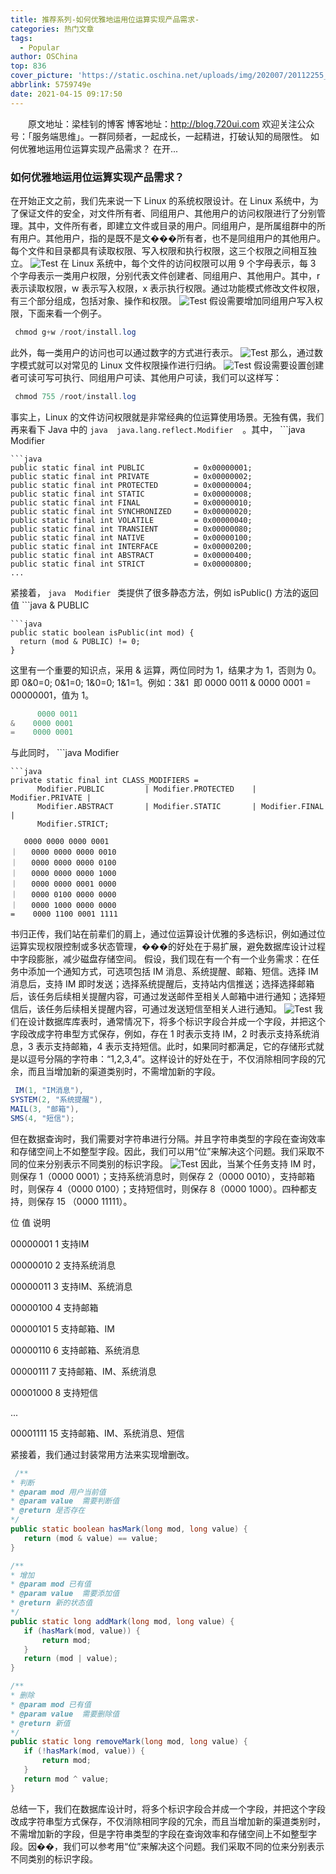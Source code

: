 ```yaml
---
title: 推荐系列-如何优雅地运用位运算实现产品需求-
categories: 热门文章
tags:
  - Popular
author: OSChina
top: 836
cover_picture: 'https://static.oschina.net/uploads/img/202007/20112255_ddQd.jpg'
abbrlink: 5759749e
date: 2021-04-15 09:17:50
---
```


&emsp;&emsp;原文地址：梁桂钊的博客 博客地址：http://blog.720ui.com 欢迎关注公众号：「服务端思维」。一群同频者，一起成长，一起精进，打破认知的局限性。 如何优雅地运用位运算实现产品需求？ 在开...
<!-- more -->

                                                                                                                                                                                         
### 如何优雅地运用位运算实现产品需求？ 
在开始正文之前，我们先来说一下 Linux 的系统权限设计。在 Linux 系统中，为了保证文件的安全，对文件所有者、同组用户、其他用户的访问权限进行了分别管理。其中，文件所有者，即建立文件或目录的用户。同组用户，是所属组群中的所有用户。其他用户，指的是既不是文���所有者，也不是同组用户的其他用户。每个文件和目录都具有读取权限、写入权限和执行权限，这三个权限之间相互独立。 
![Test](https://oscimg.oschina.net/oscnet/up-76b8ae6a5fdcec6a35e317e691e07df8fd7.png  '如何优雅地运用位运算实现产品需求-') 
在 Linux 系统中，每个文件的访问权限可以用 9 个字母表示，每 3 个字母表示一类用户权限，分别代表文件创建者、同组用户、其他用户。其中，r 表示读取权限，w 表示写入权限，x 表示执行权限。通过功能模式修改文件权限，有三个部分组成，包括对象、操作和权限。 
![Test](https://oscimg.oschina.net/oscnet/up-76b8ae6a5fdcec6a35e317e691e07df8fd7.png  '如何优雅地运用位运算实现产品需求-') 
假设需要增加同组用户写入权限，下面来看一个例子。 
 ```java 
  chmod g+w /root/install.log

  ```  
此外，每一类用户的访问也可以通过数字的方式进行表示。 
![Test](https://oscimg.oschina.net/oscnet/up-76b8ae6a5fdcec6a35e317e691e07df8fd7.png  '如何优雅地运用位运算实现产品需求-') 
那么，通过数字模式就可以对常见的 Linux 文件权限操作进行归纳。 
![Test](https://oscimg.oschina.net/oscnet/up-76b8ae6a5fdcec6a35e317e691e07df8fd7.png  '如何优雅地运用位运算实现产品需求-') 
假设需要设置创建者可读可写可执行、同组用户可读、其他用户可读，我们可以这样写： 
 ```java 
  chmod 755 /root/install.log

  ```  
事实上，Linux 的文件访问权限就是非常经典的位运算使用场景。无独有偶，我们再来看下 Java 中的  ```java 
  java.lang.reflect.Modifier
  ```  。其中，  ```java 
  Modifier
  ```  类采用 16 进制定义了静态常量。  
 ```java 
  public static final int PUBLIC           = 0x00000001;
public static final int PRIVATE          = 0x00000002;
public static final int PROTECTED        = 0x00000004;
public static final int STATIC           = 0x00000008;
public static final int FINAL            = 0x00000010;
public static final int SYNCHRONIZED     = 0x00000020;
public static final int VOLATILE         = 0x00000040;
public static final int TRANSIENT        = 0x00000080;
public static final int NATIVE           = 0x00000100;
public static final int INTERFACE        = 0x00000200;
public static final int ABSTRACT         = 0x00000400;
public static final int STRICT           = 0x00000800;
...

  ```  
紧接着， ```java 
  Modifier
  ```  类提供了很多静态方法，例如 isPublic() 方法的返回值  ```java 
  & PUBLIC
  ```  对应的 16 进制值，如果非 0，则说明含有 public 修饰符。 
 ```java 
  public static boolean isPublic(int mod) {
    return (mod & PUBLIC) != 0;
}

  ```  
这里有一个重要的知识点，采用 & 运算，两位同时为 1，结果才为 1，否则为 0。即 0&0=0; 0&1=0; 1&0=0; 1&1=1。例如：3&1  即 0000 0011 & 0000 0001 = 00000001，值为 1。 
 ```java 
       0000 0011
&    0000 0001 
=    0000 0001  

  ```  
与此同时， ```java 
  Modifier
  ```  类还采用 | 运算，确保参加运算的两个对象只要有一个为 1，其值为 1。即 0|0=0； 0|1=1； 1|0=1；1|1=1。例如 Modifier.PUBLIC | Modifier.PROTECTED  | Modifier.PRIVATE | Modifier.ABSTRACT       | Modifier.STATIC | Modifier.FINAL | Modifier.STRICT 的结果是 3103，即 110000011111。 
 ```java 
  private static final int CLASS_MODIFIERS =
        Modifier.PUBLIC         | Modifier.PROTECTED    | Modifier.PRIVATE |
        Modifier.ABSTRACT       | Modifier.STATIC       | Modifier.FINAL   |
        Modifier.STRICT;

     0000 0000 0000 0001
｜   0000 0000 0000 0010 
｜   0000 0000 0000 0100 
｜   0000 0000 0000 1000 
｜   0000 0000 0001 0000 
｜   0000 0100 0000 0000
｜   0000 1000 0000 0000
=    0000 1100 0001 1111

  ```  
书归正传，我们站在前辈们的肩上，通过位运算设计优雅的多选标识，例如通过位运算实现权限控制或多状态管理，���的好处在于易扩展，避免数据库设计过程中字段膨胀，减少磁盘存储空间。 
假设，我们现在有一个有一个业务需求：在任务中添加一个通知方式，可选项包括 IM 消息、系统提醒、邮箱、短信。选择 IM 消息后，支持 IM 即时发送；选择系统提醒后，支持站内信推送；选择选择邮箱后，该任务后续相关提醒内容，可通过发送邮件至相关人邮箱中进行通知；选择短信后，该任务后续相关提醒内容，可通过发送短信至相关人进行通知。 
![Test](https://oscimg.oschina.net/oscnet/up-76b8ae6a5fdcec6a35e317e691e07df8fd7.png  '如何优雅地运用位运算实现产品需求-') 
我们在设计数据库库表时，通常情况下，将多个标识字段合并成一个字段，并把这个字段改成字符串型方式保存，例如，存在 1 时表示支持 IM，2 时表示支持系统消息，3 表示支持邮箱，4 表示支持短信。此时，如果同时都满足，它的存储形式就是以逗号分隔的字符串：“1,2,3,4”。这样设计的好处在于，不仅消除相同字段的冗余，而且当增加新的渠道类别时，不需增加新的字段。 
 ```java 
  IM(1, "IM消息"),
SYSTEM(2, "系统提醒"),
MAIL(3, "邮箱"),
SMS(4, "短信");

  ```  
但在数据查询时，我们需要对字符串进行分隔。并且字符串类型的字段在查询效率和存储空间上不如整型字段。因此，我们可以用“位”来解决这个问题。我们采取不同的位来分别表示不同类别的标识字段。 
![Test](https://oscimg.oschina.net/oscnet/up-76b8ae6a5fdcec6a35e317e691e07df8fd7.png  '如何优雅地运用位运算实现产品需求-') 
因此，当某个任务支持 IM 时，则保存 1（0000 0001）；支持系统消息时，则保存 2（0000 0010），支持邮箱时，则保存 4（0000 0100）；支持短信时，则保存 8（0000 1000）。四种都支持，则保存 15 （0000 11111）。 
 
  
   
   位 
   值 
   说明 
   
  
  
   
   00000001 
   1 
   支持IM 
   
   
   00000010 
   2 
   支持系统消息 
   
   
   00000011 
   3 
   支持IM、系统消息 
   
   
   00000100 
   4 
   支持邮箱 
   
   
   00000101 
   5 
   支持邮箱、IM 
   
   
   00000110 
   6 
   支持邮箱、系统消息 
   
   
   00000111 
   7 
   支持邮箱、IM、系统消息 
   
   
   00001000 
   8 
   支持短信 
   
   
   ... 
    
    
   
   
   00001111 
   15 
   支持邮箱、IM、系统消息、短信 
   
  
 
紧接着，我们通过封装常用方法来实现增删改。 
 ```java 
  /**
 * 判断
 * @param mod 用户当前值
 * @param value  需要判断值
 * @return 是否存在
 */
public static boolean hasMark(long mod, long value) {
    return (mod & value) == value;
}

/**
 * 增加
 * @param mod 已有值
 * @param value  需要添加值
 * @return 新的状态值
 */
public static long addMark(long mod, long value) {
    if (hasMark(mod, value)) {
        return mod;
    }
    return (mod | value);
}

/**
 * 删除
 * @param mod 已有值
 * @param value  需要删除值
 * @return 新值
 */
public static long removeMark(long mod, long value) {
    if (!hasMark(mod, value)) {
        return mod;
    }
    return mod ^ value;
}

  ```  
总结一下，我们在数据库设计时，将多个标识字段合并成一个字段，并把这个字段改成字符串型方式保存，不仅消除相同字段的冗余，而且当增加新的渠道类别时，不需增加新的字段，但是字符串类型的字段在查询效率和存储空间上不如整型字段。因��，我们可以参考用“位”来解决这个问题。我们采取不同的位来分别表示不同类别的标识字段。
                                        